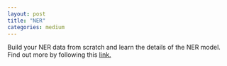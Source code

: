 ```yaml
---
layout: post
title: "NER"
categories: medium
---
```


Build your NER data from scratch and learn the details of the NER model. Find out more by following 
this [link.](https://medium.com/@balci.pelin/ner-8eb9694ccad3) 
